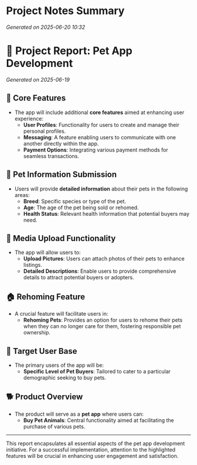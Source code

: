 # Project Notes Summary

*Generated on 2025-06-20 10:32*

# 🐾 Project Report: Pet App Development

*Generated on 2025-06-19*

## **🌟 Core Features**
- The app will include additional **core features** aimed at enhancing user experience:
  - **User Profiles**: Functionality for users to create and manage their personal profiles.
  - **Messaging**: A feature enabling users to communicate with one another directly within the app.
  - **Payment Options**: Integrating various payment methods for seamless transactions.

## **🐶 Pet Information Submission**
- Users will provide **detailed information** about their pets in the following areas:
  - **Breed**: Specific species or type of the pet.
  - **Age**: The age of the pet being sold or rehomed.
  - **Health Status**: Relevant health information that potential buyers may need.

## **📸 Media Upload Functionality**
- The app will allow users to:
  - **Upload Pictures**: Users can attach photos of their pets to enhance listings.
  - **Detailed Descriptions**: Enable users to provide comprehensive details to attract potential buyers or adopters.

## **🏠 Rehoming Feature**
- A crucial feature will facilitate users in:
  - **Rehoming Pets**: Provides an option for users to rehome their pets when they can no longer care for them, fostering responsible pet ownership.

## **🎯 Target User Base**
- The primary users of the app will be:
  - **Specific Level of Pet Buyers**: Tailored to cater to a particular demographic seeking to buy pets.

## **🐕️ Product Overview**
- The product will serve as a **pet app** where users can:
  - **Buy Pet Animals**: Central functionality aimed at facilitating the purchase of various pets.

--- 

This report encapsulates all essential aspects of the pet app development initiative. For a successful implementation, attention to the highlighted features will be crucial in enhancing user engagement and satisfaction.